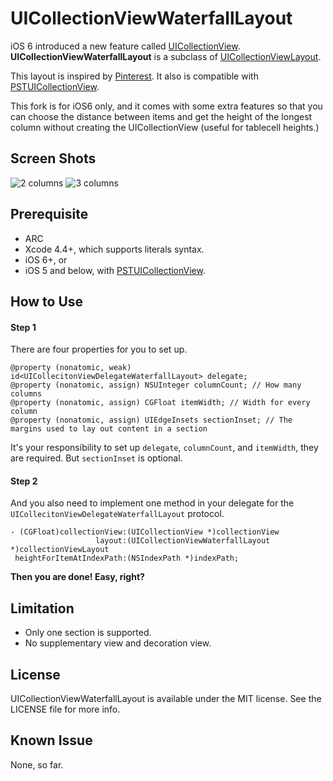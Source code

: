 UICollectionViewWaterfallLayout
===============================

iOS 6 introduced a new feature called [UICollectionView](http://developer.apple.com/library/ios/#documentation/uikit/reference/UICollectionView_class/Reference/Reference.html). **UICollectionViewWaterfallLayout** is a subclass of [UICollectionViewLayout](http://developer.apple.com/library/ios/#documentation/uikit/reference/UICollectionViewLayout_class/Reference/Reference.html).

This layout is inspired by [Pinterest](http://pinterest.com/). It also is compatible with [PSTUICollectionView][1].

This fork is for iOS6 only, and it comes with some extra features so that you can choose the distance between items and get the height of the longest column without creating the UICollectionView (useful for tablecell heights.)

Screen Shots
------------
![2 columns](https://raw.github.com/chiahsien/UICollectionViewWaterfallLayout/master/Screenshots/2-columns.png)
![3 columns](https://raw.github.com/chiahsien/UICollectionViewWaterfallLayout/master/Screenshots/3-columns.png)

Prerequisite
------------
* ARC
* Xcode 4.4+, which supports literals syntax.
* iOS 6+, or
* iOS 5 and below, with [PSTUICollectionView][1].

How to Use
----------
#### Step 1
There are four properties for you to set up.

    @property (nonatomic, weak) id<UICollecitonViewDelegateWaterfallLayout> delegate;
    @property (nonatomic, assign) NSUInteger columnCount; // How many columns
    @property (nonatomic, assign) CGFloat itemWidth; // Width for every column
    @property (nonatomic, assign) UIEdgeInsets sectionInset; // The margins used to lay out content in a section

It's your responsibility to set up `delegate`, `columnCount`, and `itemWidth`, they are required. But `sectionInset` is optional.

#### Step 2
And you also need to implement one method in your delegate for the `UICollecitonViewDelegateWaterfallLayout` protocol.

    - (CGFloat)collectionView:(UICollectionView *)collectionView
                       layout:(UICollectionViewWaterfallLayout *)collectionViewLayout
     heightForItemAtIndexPath:(NSIndexPath *)indexPath;

**Then you are done! Easy, right?**

Limitation
----------
* Only one section is supported.
* No supplementary view and decoration view.


License
-------
UICollectionViewWaterfallLayout is available under the MIT license. See the LICENSE file for more info.

Known Issue
-----------
None, so far.

[1]: https://github.com/steipete/PSTCollectionView